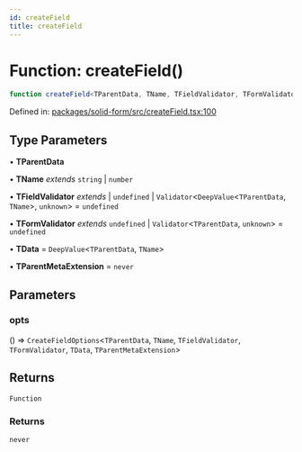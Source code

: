 ```yaml
---
id: createField
title: createField
---
```


# Function: createField()

```ts
function createField<TParentData, TName, TFieldValidator, TFormValidator, TData, TParentMetaExtension>(opts): () => never
```

Defined in: [packages/solid-form/src/createField.tsx:100](https://github.com/TanStack/form/blob/main/packages/solid-form/src/createField.tsx#L100)

## Type Parameters

• **TParentData**

• **TName** *extends* `string` \| `number`

• **TFieldValidator** *extends* 
  \| `undefined`
  \| `Validator`\<`DeepValue`\<`TParentData`, `TName`\>, `unknown`\> = `undefined`

• **TFormValidator** *extends* `undefined` \| `Validator`\<`TParentData`, `unknown`\> = `undefined`

• **TData** = `DeepValue`\<`TParentData`, `TName`\>

• **TParentMetaExtension** = `never`

## Parameters

### opts

() => `CreateFieldOptions`\<`TParentData`, `TName`, `TFieldValidator`, `TFormValidator`, `TData`, `TParentMetaExtension`\>

## Returns

`Function`

### Returns

`never`
